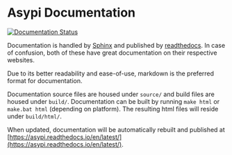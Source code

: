 # Asypi Documentation

[![Documentation Status](https://readthedocs.org/projects/asypi/badge/?version=latest)](https://asypi.readthedocs.io/en/latest/?badge=latest)

Documentation is handled by [Sphinx](https://www.sphinx-doc.org/en/master/index.html) and published by [readthedocs](https://readthedocs.org/). In case of confusion, both of these have great documentation on their respective websites.

Due to its better readability and ease-of-use, markdown is the preferred format for documentation.

Documentation source files are housed under `source/` and build files are housed under `build/`. Documentation can be built by running `make html` or `make.bat html` (depending on platform). The resulting html files will reside under `build/html/`.

When updated, documentation will be automatically rebuilt and published at [https://asypi.readthedocs.io/en/latest/](https://asypi.readthedocs.io/en/latest/).
